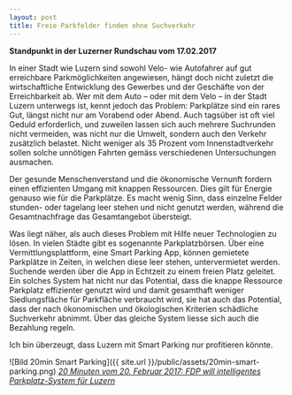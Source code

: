 ```yaml
---
layout: post
title: Freie Parkfelder finden ohne Suchverkehr
---
```


**Standpunkt in der Luzerner Rundschau vom 17.02.2017**

In einer Stadt wie Luzern sind sowohl Velo- wie Autofahrer auf gut erreichbare Parkmöglichkeiten angewiesen, hängt doch nicht zuletzt die wirtschaftliche Entwicklung des Gewerbes und der Geschäfte von der Erreichbarkeit ab. Wer mit dem Auto – oder mit dem Velo – in der Stadt Luzern unterwegs ist, kennt jedoch das Problem: Parkplätze sind ein rares Gut, längst nicht nur am Vorabend oder Abend. Auch tagsüber ist oft viel Geduld erforderlich, und zuweilen lassen sich auch mehrere Suchrunden nicht vermeiden, was nicht nur die Umwelt, sondern auch den Verkehr zusätzlich belastet. Nicht weniger als 35 Prozent vom Innenstadtverkehr sollen solche unnötigen Fahrten gemäss verschiedenen Untersuchungen ausmachen. 

Der gesunde Menschenverstand und die ökonomische Vernunft fordern einen effizienten Umgang mit knappen Ressourcen. Dies gilt für Energie genauso wie für die Parkplätze. Es macht wenig Sinn, dass einzelne Felder stunden- oder tagelang leer stehen und nicht genutzt werden, während die Gesamtnachfrage das Gesamtangebot übersteigt.

Was liegt näher, als auch dieses Problem mit Hilfe neuer Technologien zu lösen. In vielen Städte gibt es sogenannte  Parkplatzbörsen. Über eine Vermittlungsplattform, eine Smart Parking App, können gemietete Parkplätze in Zeiten, in welchen diese leer stehen, untervermietet werden. Suchende werden über die App in Echtzeit zu einem freien Platz geleitet. Ein solches System hat nicht nur das Potential, dass die knappe Ressource Parkplatz effizienter genutzt wird und damit gesamthaft weniger Siedlungsfläche für Parkfläche verbraucht wird, sie hat auch das Potential, dass der nach ökonomischen und ökologischen Kriterien schädliche Suchverkehr abnimmt. Über das gleiche System liesse sich auch die Bezahlung regeln.

Ich bin überzeugt, dass Luzern mit Smart Parking nur profitieren könnte.

![Bild 20min Smart Parking]({{ site.url }}/public/assets/20min-smart-parking.png)
*[20 Minuten vom 20. Februar 2017: FDP will intelligentes Parkplatz-System für Luzern](http://www.20min.ch/schweiz/zentralschweiz/story/FDP-will-intelligentes-Parkplatz-System-fuer-Luzern-17308799)*